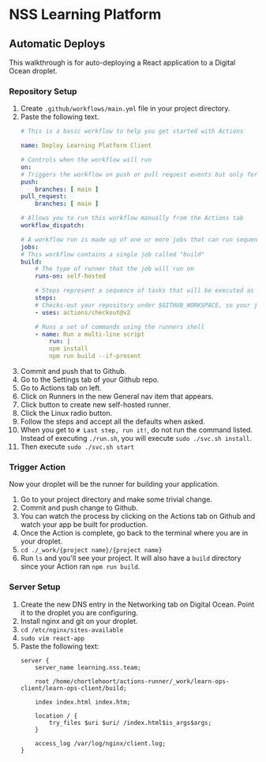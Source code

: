 # NSS Learning Platform

## Automatic Deploys

This walkthrough is for auto-deploying a React application to a Digital Ocean droplet.

### Repository Setup

1. Create `.github/workflows/main.yml` file in your project directory.
1. Paste the following text.
    ```yml
    # This is a basic workflow to help you get started with Actions

    name: Deploy Learning Platform Client

    # Controls when the workflow will run
    on:
    # Triggers the workflow on push or pull request events but only for the main branch
    push:
        branches: [ main ]
    pull_request:
        branches: [ main ]

    # Allows you to run this workflow manually from the Actions tab
    workflow_dispatch:

    # A workflow run is made up of one or more jobs that can run sequentially or in parallel
    jobs:
    # This workflow contains a single job called "build"
    build:
        # The type of runner that the job will run on
        runs-on: self-hosted

        # Steps represent a sequence of tasks that will be executed as part of the job
        steps:
        # Checks-out your repository under $GITHUB_WORKSPACE, so your job can access it
        - uses: actions/checkout@v2

        # Runs a set of commands using the runners shell
        - name: Run a multi-line script
            run: |
            npm install
            npm run build --if-present
    ```
1. Commit and push that to Github.
1. Go to the Settings tab of your Github repo.
1. Go to Actions tab on left.
1. Click on Runners in the new General nav item that appears.
1. Click button to create new self-hosted runner.
1. Click the Linux radio button.
1. Follow the steps and accept all the defaults when asked.
1. When you get to `# Last step, run it!`, do not run the command listed. Instead of executing `./run.sh`, you will execute `sudo ./svc.sh install`.
1. Then execute `sudo ./svc.sh start`

### Trigger Action

Now your droplet will be the runner for building your application.

1. Go to your project directory and make some trivial change.
1. Commit and push change to Github.
1. You can watch the process by clicking on the Actions tab on Github and watch your app be built for production.
1. Once the Action is complete, go back to the terminal where you are in your droplet.
1. `cd ./_work/{project name}/{project name}`
1. Run `ls` and you'll see your project. It will also have a `build` directory since your Action ran `npm run build`.

### Server Setup

1. Create the new DNS entry in the Networking tab on Digital Ocean. Point it to the droplet you are configuring.
1. Install nginx and git on your droplet.
1. `cd /etc/nginx/sites-available`
1. `sudo vim react-app`
1. Paste the following text:
    ```
    server {
        server_name learning.nss.team;

        root /home/chortlehoort/actions-runner/_work/learn-ops-client/learn-ops-client/build;

        index index.html index.htm;

        location / {
            try_files $uri $uri/ /index.html$is_args$args;
        }

        access_log /var/log/nginx/client.log;
    }
    ```